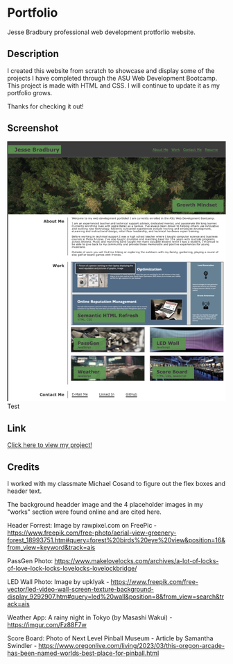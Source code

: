 # Portfolio
Jesse Bradbury professional web development protforlio website.


## Description
I created this website from scratch to showcase and display some of the projects I have completed through the ASU Web Development Bootcamp. This project is made with HTML and CSS. I will continue to update it as my portfolio grows. 

Thanks for checking it out!


## Screenshot
![screenshot of portfolio website](./assets/images/Screenshot1.png)
Test


## Link
[Click here to view my project!](https://jessebradbury.github.io/Portfolio/)

## Credits
I worked with my classmate Michael Cosand to figure out the flex boxes and header text. 

The background headder image and the 4 placeholder images in my "works" section were found online and are cited here. 

Header Forrest: Image by rawpixel.com on FreePic - https://www.freepik.com/free-photo/aerial-view-greenery-forest_18993751.htm#query=forest%20birds%20eye%20view&position=16&from_view=keyword&track=ais

PassGen Photo: https://www.makelovelocks.com/archives/a-lot-of-locks-of-love-lock-locks-lovelocks-lovelockbridge/

LED Wall Photo: Image by upklyak - https://www.freepik.com/free-vector/led-video-wall-screen-texture-background-display_9292907.htm#query=led%20wall&position=8&from_view=search&track=ais 

Weather App: A rainy night in Tokyo (by Masashi Wakui) - https://imgur.com/Fz88F7w 

Score Board: Photo of Next Level Pinball Museum - Article by Samantha Swindler - https://www.oregonlive.com/living/2023/03/this-oregon-arcade-has-been-named-worlds-best-place-for-pinball.html
